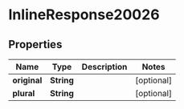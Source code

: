 

# InlineResponse20026


## Properties

Name | Type | Description | Notes
------------ | ------------- | ------------- | -------------
**original** | **String** |  |  [optional]
**plural** | **String** |  |  [optional]



